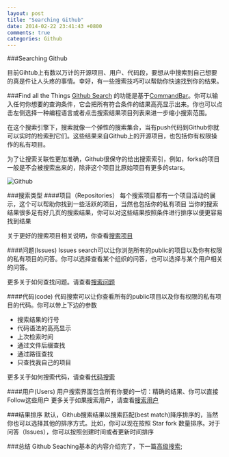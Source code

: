 ```yaml
---
layout: post
title: "Searching Github"
date: 2014-02-22 23:41:43 +0800
comments: true
categories: Github
---
```


###Searching Github

<p>目前Gihtub上有数以万计的开源项目、用户、代码段，要想从中搜索到自己想要的真是件让人头疼的事情。幸好，有一些搜索技巧可以帮助你快速找到你的结果。

###Find all the Things
[Github Search](https://github.com/search) 的功能是基于[CommandBar](https://help.github.com/articles/using-the-command-bar)。你可以输入任何你想要的查询条件，它会把所有符合条件的结果高亮显示出来。你也可以点击左侧选择一种编程语言或者点击搜索结果项目列表来进一步缩小搜索范围。

在这个搜索引擎下，搜索就像一个弹性的搜索集合，当有push代码到Github你就可以实时的检索到它们。这些结果来自Github上的开源项目，也包括你有权限操作的私有项目。

为了让搜索关联性更加准确，Github很保守的给出搜索索引，例如，forks的项目一般是不会被搜索出来的，除非这个项目比原始项目有更多的stars。

![Github ](https://github-images.s3.amazonaws.com/help/search/search_overview.png)


###搜索类型
####项目（Repositories）
每个搜索项目都有一个项目活动的展示，这个可以帮助你找到一些活跃的项目，当然也包括你的私有项目
当你的搜索结果很多足有好几页的搜索结果，你可以对这些结果按照条件进行排序以便更容易找到结果

关于更好的搜索项目相关说明，你查看[搜索项目](/https://help.github.com/articles/searching-repositories)

####问题(Issues)
Issues search可以让你浏览所有的public的项目以及你有权限的私有项目的问答。你可以选择查看某个组织的问答，也可以选择与某个用户相关的问答。

更多关于如何查找问题。请查看[搜索问题](/https://help.github.com/articles/searching-issues)

####代码(code)
代码搜索可以让你查看所有的public项目以及你有权限的私有项目的代码。你可以带上下边的参数

* 搜索结果的行号
* 代码语法的高亮显示
* 上次检索时间
* 通过文件后缀查找
* 通过路径查找
* 只查找我自己的项目

更多关于如何搜索代码，请查看[代码搜索](/https://help.github.com/articles/searching-code)

####用户(Users)
用户搜索界面包含所有你要的一切：精确的结果、你可以直接Follow这些用户
更多关于如果搜索用户，请查看[搜索用户](/https://help.github.com/articles/searching-users)

###结果排序
默认，Github搜索结果以搜索匹配(best match)降序排序的，当然你也可以选择其他的排序方式。比如，你可以现在按照 Star fork 数量排序。对于问答（Issues），你可以按照创建时间或者更新时间排序


###总结
Github Seaching基本的内容介绍完了，下一篇[高级搜索](/blog/2014/02/23/advanced-search/);
 

